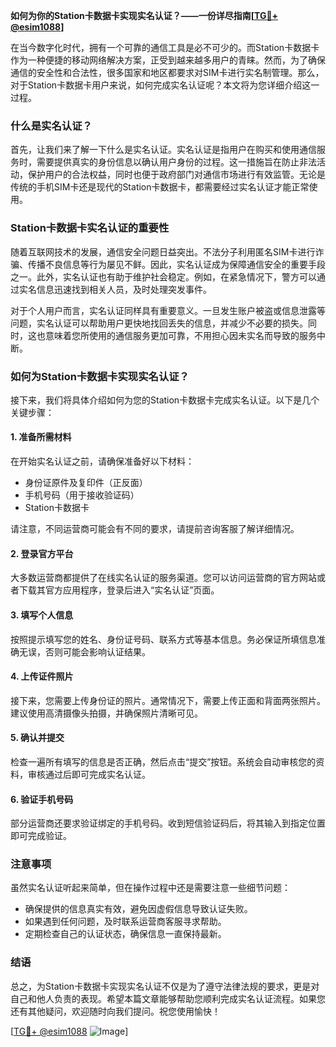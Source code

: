 **如何为你的Station卡数据卡实现实名认证？——一份详尽指南[[TG💪+ @esim1088](https://t.me/s/esim1088)]**

在当今数字化时代，拥有一个可靠的通信工具是必不可少的。而Station卡数据卡作为一种便捷的移动网络解决方案，正受到越来越多用户的青睐。然而，为了确保通信的安全性和合法性，很多国家和地区都要求对SIM卡进行实名制管理。那么，对于Station卡数据卡用户来说，如何完成实名认证呢？本文将为您详细介绍这一过程。

### 什么是实名认证？

首先，让我们来了解一下什么是实名认证。实名认证是指用户在购买和使用通信服务时，需要提供真实的身份信息以确认用户身份的过程。这一措施旨在防止非法活动，保护用户的合法权益，同时也便于政府部门对通信市场进行有效监管。无论是传统的手机SIM卡还是现代的Station卡数据卡，都需要经过实名认证才能正常使用。

### Station卡数据卡实名认证的重要性

随着互联网技术的发展，通信安全问题日益突出。不法分子利用匿名SIM卡进行诈骗、传播不良信息等行为屡见不鲜。因此，实名认证成为保障通信安全的重要手段之一。此外，实名认证也有助于维护社会稳定。例如，在紧急情况下，警方可以通过实名信息迅速找到相关人员，及时处理突发事件。

对于个人用户而言，实名认证同样具有重要意义。一旦发生账户被盗或信息泄露等问题，实名认证可以帮助用户更快地找回丢失的信息，并减少不必要的损失。同时，这也意味着您所使用的通信服务更加可靠，不用担心因未实名而导致的服务中断。

### 如何为Station卡数据卡实现实名认证？

接下来，我们将具体介绍如何为您的Station卡数据卡完成实名认证。以下是几个关键步骤：

#### 1. 准备所需材料

在开始实名认证之前，请确保准备好以下材料：
- 身份证原件及复印件（正反面）
- 手机号码（用于接收验证码）
- Station卡数据卡

请注意，不同运营商可能会有不同的要求，请提前咨询客服了解详细情况。

#### 2. 登录官方平台

大多数运营商都提供了在线实名认证的服务渠道。您可以访问运营商的官方网站或者下载其官方应用程序，登录后进入“实名认证”页面。

#### 3. 填写个人信息

按照提示填写您的姓名、身份证号码、联系方式等基本信息。务必保证所填信息准确无误，否则可能会影响认证结果。

#### 4. 上传证件照片

接下来，您需要上传身份证的照片。通常情况下，需要上传正面和背面两张照片。建议使用高清摄像头拍摄，并确保照片清晰可见。

#### 5. 确认并提交

检查一遍所有填写的信息是否正确，然后点击“提交”按钮。系统会自动审核您的资料，审核通过后即可完成实名认证。

#### 6. 验证手机号码

部分运营商还要求验证绑定的手机号码。收到短信验证码后，将其输入到指定位置即可完成验证。

### 注意事项

虽然实名认证听起来简单，但在操作过程中还是需要注意一些细节问题：
- 确保提供的信息真实有效，避免因虚假信息导致认证失败。
- 如果遇到任何问题，及时联系运营商客服寻求帮助。
- 定期检查自己的认证状态，确保信息一直保持最新。

### 结语

总之，为Station卡数据卡实现实名认证不仅是为了遵守法律法规的要求，更是对自己和他人负责的表现。希望本篇文章能够帮助您顺利完成实名认证流程。如果您还有其他疑问，欢迎随时向我们提问。祝您使用愉快！

[[TG💪+ @esim1088](https://t.me/s/esim1088) ![Image](https://i.postimg.cc/4NQfJmqS/Snipaste-2025-05-13-00-14-12.png)]